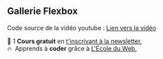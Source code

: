 ## Gallerie Flexbox

Code source de la vidéo youtube : [Lien vers la vidéo](https://www.youtube.com/watch?v=xLeZOHSDBYA)

🚀 1 **Cours gratuit** en [t'inscrivant à la newsletter.](https://www.le-designer-du-web.com/news) <br>
🔥  &nbsp;Apprends à **coder** grâce à [L'École du Web.](https://www.ecole-du-web.net)

